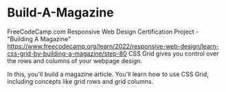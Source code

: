 
# Build-A-Magazine

FreeCodeCamp.com Responsive Web Design Certification Project - "Building A Magazine" https://www.freecodecamp.org/learn/2022/responsive-web-design/learn-css-grid-by-building-a-magazine/step-80 CSS Grid gives you control over the rows and columns of your webpage design.

In this, you'll build a magazine article. You'll learn how to use CSS Grid, including concepts like grid rows and grid columns.